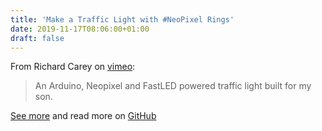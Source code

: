 ```yaml
---
title: 'Make a Traffic Light with #NeoPixel Rings'
date: 2019-11-17T08:06:00+01:00
draft: false
---
```


From Richard Carey on [vimeo](https://vimeo.com/370952471):

> An Arduino, Neopixel and FastLED powered traffic light built for my son.

[See more](https://vimeo.com/370952471) and read more on [GitHub](https://github.com/richardrcarey/traffic-light)